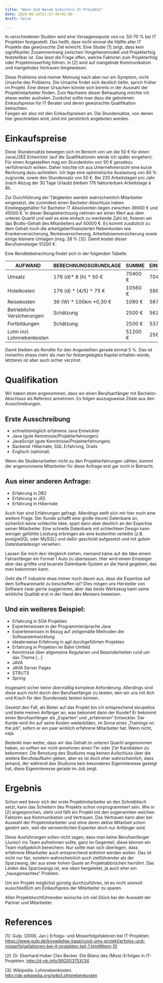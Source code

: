 ```yaml
---
title: "Wann Und Warum Scheitern It Projekte"
date: 2020-06-24T21:57:46+02:00
draft: false

---
```


In verschiedenen Studien wird eine Versagensquote von ca. 50-70 % bei IT Projekten festgestellt. 
Das heißt, dass nicht einmal die Hälfte aller IT Projekte das gewünschte Ziel erreicht. 
Eine Studie [1] zeigt, dass kein signifikanter Zusammenhang zwischen Vorgehensmodell und Projekterfolg feststellbar ist. Das lässt die Frage offen, welche Faktoren zum Projekterfolg oder Projektmisserfolg führen. 
In [2] wird auf mangelnde Kommunikation und mangelndes Vertrauen hingewiesen.

Diese Probleme sind meiner Meinung nach aber nur ein Symptom, nicht Ursache des Problems. 
Die Ursache findet sich deutlich tiefer, sprich früher im Projekt. 
Eine dieser Ursachen könnte sich bereits in der Auswahl der Projektmitarbeiter finden. 
Zum Nachweis dieser Behauptung möchte ich etwas weiter ausholen. 
Zunächst sollte man dazu die gebotenen Einkaufspreise für IT Berater und deren gewünschte Qualifikation betrachten.  
Fangen wir also mit den Einkaufspreisen an. 
Die Stundensätze, von denen hier geschrieben wird, sind mir persönlich angeboten worden.

# Einkaufspreise

Diese Stundensätze bewegen sich im Bereich von um die 50 € für einen Java/J2EE Entwickler (auf die Qualifikationen werde ich später eingehen). 
Für einen Angestellten mag ein Stundenlohn von 50 € geradezu verführerisch wirken. 
Daher möchte ich aus Unternehmersicht eine kurze Rechnung dazu aufstellen. 
Ich lege eine optimistische Auslastung von 80 % zugrunde, sowie den Stundensatz von 50 €. 
Bei 220 Arbeitstagen pro Jahr (nach Abzug der 30 Tage Urlaub) bleiben 176 fakturierbare Arbeitstage à 8h.

Zur Durchführung der Tätigkeiten werden wahrscheinlich Mitarbeiter eingesetzt, die zumindest einen Bachelor-Abschluss haben. 
Einstiegsgehälter für Bachelor IT Absolventen liegen zwischen 39000 € und 45000 €. 
In dieser Beispielrechnung nehmen wir einen Wert aus dem unteren Quartil und weil es eine einfach zu merkende Zahl ist, fixieren wir das Brutto-Gehalt des Mitarbeiters auf 40000 €. 
Es kommt zusätzlich zu dem Gehalt noch die arbeitgeberfinanzierten Nebenkosten wie Krankenversicherung, Rentenversicherung, Arbeitslosenversicherung sowie einige kleinere Umlagen (insg. 28 % [3]). 
Damit kostet dieser Berufseinsteiger 51200 €.

Eine Renditebetrachtung findet sich in der folgenden Tabelle.

| AUFWAND | BERECHNUNGSGRUNDLAGE | SUMME |	EINNAHMEN |
| --------| -------------------- | ------ | --------- |
| Umsatz	| 176 (d)* 8 (h) * 50 € | 70400 € | 70400 € |
| Hotelkosten |176 (d) * (4/5) * 75 € |	10560 € |59840 € |
| Reisekosten |	36 (W) * 100km *0,30 € | 1080 € | 58760 € |
| Betriebliche Versicherungen | Schätzung | 2500 € | 56260 € |
| Fortbildungen	| Schätzung	|2500 € | 53760 € |
| Lohn incl. Lohnnebenkosten |	| 51200 € | 2560 € |

Damit bleiben als Rendite für den Angestellten gerade einmal 5 %. 
Das ist immerhin etwas mehr als man für festangelegtes Kapital erhalten würde, letzteres ist aber auch sicher verzinst.

# Qualifikation

Wir haben eben angenommen, dass wir einen Berufsanfänger mit Bachelor-Abschluss als Referenz annehmen. 
Es folgen auszugsweise Zitate aus den Ausschreibungen.

## Erste Ausschreibung

* schnellstmöglich erfahrene Java Entwickler
* Java (gute Kenntnisse/Projekterfahrungen)
* JavaScript (gute Kenntnisse/Projekterfahrungen)
* Backend: Hibernate, SQL Erfahrung, Grails
* Englisch (optional)

Wenn die Studienarbeiten nicht zu den Projekterfahrungen zählen, kommt der angenommene Mitarbeiter für diese Anfrage erst gar nicht in Betracht.

## Aus einer anderen Anfrage:

* Erfahrung in DB2
* Erfahrung in JEE
* Erfahrung in Hibernate

Auch hier sind Erfahrungen gefragt. 
Allerdings stellt sich mir hier noch eine weitere Frage. 
Der Kunde schafft eine große (teure) Datenbank an, sicherlich keine schlechte Idee, spart dann aber deutlich an der Expertise seiner Mitarbeiter. 
Eine schnelle Datenbank mit schlechtem Design kann weniger gefühlte Leistung erbringen als eine kostenfrei verteilte (z.B. postgreSQL oder MySQL) und dafür geschickt aufgesetzt und mit gutem Datenbankdesign versehen.

Lassen Sie mich den Vergleich ziehen, niemand käme auf die Idee einem Fahranfänger ein Formel 1 Auto zu überlassen. 
Hier wird einem Einsteiger aber das größte und teuerste Datenbank-System an die Hand gegeben, das man bekommen kann.

Geht die IT Industrie etwa immer noch davon aus, dass die Expertise auf dem Softwaremarkt zu beschaffen ist? 
Dies mögen uns Hersteller von Software zwar gerne suggerieren, aber das beste Werkzeug kann seine wirkliche Qualität erst in der Hand des Meisters beweisen.

## Und ein weiteres Beispiel:

* Erfahrung in SOA Projekten
* Expertenwissen in der Programmiersprache Java
* Expertenwissen in Bezug auf zeitgemäße Methoden der Softwareentwicklung
* Idealerweise Erfahrung in agil durchgeführten Projekten
* Erfahrung in Projekten im Bahn Umfeld
* Kenntnisse über allgemeine Regularien und Besonderheiten rund um das Thema […]
* JAVA
* JAVA Server Pages
* STRUTS
* Spring

Insgesamt sicher keine übermäßig komplexe Anforderung. 
Allerdings sind diese auch nicht durch den Berufsanfänger zu leisten, den wir uns mit Ach und Krach für den Stundensatz leisten können.

Gesetzt den Fall, als Bieter auf das Projekt bin ich entsprechend skrupellos und biete meinen Anfänger an, was bekommt dann der Kunde? 
Er bekommt einen Berufsanfänger als „Experten“ und „erfahrenen“ Entwickler. 
Der Kunde wird ihn auf seine Kosten weiterbilden, im Sinne eines „Trainings on the job“, sofern er ein paar wirklich erfahrene Mitarbeiter hat. 
Wenn nicht, naja.

Bedenkt man weiter, dass wir das Gehalt im unteren Quartil angenommen haben, so sollten wir nicht annehmen einen 1’er oder 2’er Kandidaten zu bekommen. 
Die Benotung des Studiums mag keinen Aufschluss über die weitere Berufslaufbahn geben, aber es ist doch eher wahrscheinlich, dass jemand, der während des Studiums kein besonderes Eigeninteresse gezeigt hat, diese Eigeninteresse gerade im Job zeigt.

# Ergebnis

Schon weit bevor sich der erste Projektmitarbeiter an den Schreibtisch setzt, kann das Scheitern des Projekts schon vorprogrammiert sein. 
Wie in [2] angesprochen, steht und fällt ein Projekt mit den sogenannten weichen Faktoren aus Kommunikation und Vertrauen. 
Das Vertrauen kann aber bei Auswahl der Projektmitarbeiter und ohne deren aktive Mitarbeit schon gestört sein, weil die vermeintlichen Experten doch nur Anfänger sind.

Diese Ausführungen sollen nicht sagen, dass man keine Berufsanfänger (Junior) ins Team aufnehmen sollte, ganz im Gegenteil, diese können ein Team maßgeblich bereichern. 
Nur sollte man sich überlegen, dass erfahrene Mitarbeiter auch entsprechend entlohnt werden wollen. 
Das ist nicht nur fair, sondern wahrscheinlich auch zielführender als der Sparzwang, der aus einer hohen Quote an Projektabbrüchen herrührt. 
Das Leiden des Sparzwangs ist, wie oben hergeleitet, ja auch eher ein „hausgemachtes“ Problem.

Um ein Projekt möglichst günstig durchzuführen, ist es nicht sinnvoll ausschließlich am Einkaufspreis der Mitarbeiter zu sparen.

Allen Projektdurchführenden wünsche ich viel Glück bei der Auswahl der Partner und Mitarbeiter.

# References


[1]: Gulp. (2006, Jan.) Erfolgs- und Misserfolgsfaktoren bei IT-Projekten. https://www.gulp.de/knowledge-base/rund-ums-projekt/erfolgs-und-misserfolgsfaktoren-bei-it-projekten-teil-1.html#item-10

[2]: Dr. Eberhard Huber Cleo Becker. Die Bilanz des (Miss)-Erfolges in IT-Projekten. http://d-nb.info/99200375X/34

[3]: Wikipedia. Lohnnebenkosten. http://de.wikipedia.org/wiki/Lohnnebenkosten
